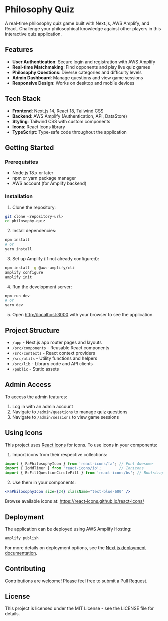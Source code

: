 # Philosophy Quiz

A real-time philosophy quiz game built with Next.js, AWS Amplify, and React. Challenge your philosophical knowledge against other players in this interactive quiz application.

## Features

- **User Authentication**: Secure login and registration with AWS Amplify
- **Real-time Matchmaking**: Find opponents and play live quiz games
- **Philosophy Questions**: Diverse categories and difficulty levels
- **Admin Dashboard**: Manage questions and view game sessions
- **Responsive Design**: Works on desktop and mobile devices

## Tech Stack

- **Frontend**: Next.js 14, React 18, Tailwind CSS
- **Backend**: AWS Amplify (Authentication, API, DataStore)
- **Styling**: Tailwind CSS with custom components
- **Icons**: React Icons library
- **TypeScript**: Type-safe code throughout the application

## Getting Started

### Prerequisites

- Node.js 18.x or later
- npm or yarn package manager
- AWS account (for Amplify backend)

### Installation

1. Clone the repository:

```bash
git clone <repository-url>
cd philosophy-quiz
```

2. Install dependencies:

```bash
npm install
# or
yarn install
```

3. Set up Amplify (if not already configured):

```bash
npm install -g @aws-amplify/cli
amplify configure
amplify init
```

4. Run the development server:

```bash
npm run dev
# or
yarn dev
```

5. Open [http://localhost:3000](http://localhost:3000) with your browser to see the application.

## Project Structure

- `/app` - Next.js app router pages and layouts
- `/src/components` - Reusable React components
- `/src/contexts` - React context providers
- `/src/utils` - Utility functions and helpers
- `/src/lib` - Library code and API clients
- `/public` - Static assets

## Admin Access

To access the admin features:
1. Log in with an admin account
2. Navigate to `/admin/questions` to manage quiz questions
3. Navigate to `/admin/sessions` to view game sessions

## Using Icons

This project uses [React Icons](https://react-icons.github.io/react-icons/) for icons. To use icons in your components:

1. Import icons from their respective collections:
```jsx
import { FaPhilosophyIcon } from 'react-icons/fa'; // Font Awesome
import { IoMdTimer } from 'react-icons/io';        // Ionicons
import { BsFillQuestionCircleFill } from 'react-icons/bs'; // Bootstrap
```

2. Use them in your components:
```jsx
<FaPhilosophyIcon size={24} className="text-blue-600" />
```

Browse available icons at: https://react-icons.github.io/react-icons/

## Deployment

The application can be deployed using AWS Amplify Hosting:

```bash
amplify publish
```

For more details on deployment options, see the [Next.js deployment documentation](https://nextjs.org/docs/app/building-your-application/deploying).

## Contributing

Contributions are welcome! Please feel free to submit a Pull Request.

## License

This project is licensed under the MIT License - see the LICENSE file for details.
